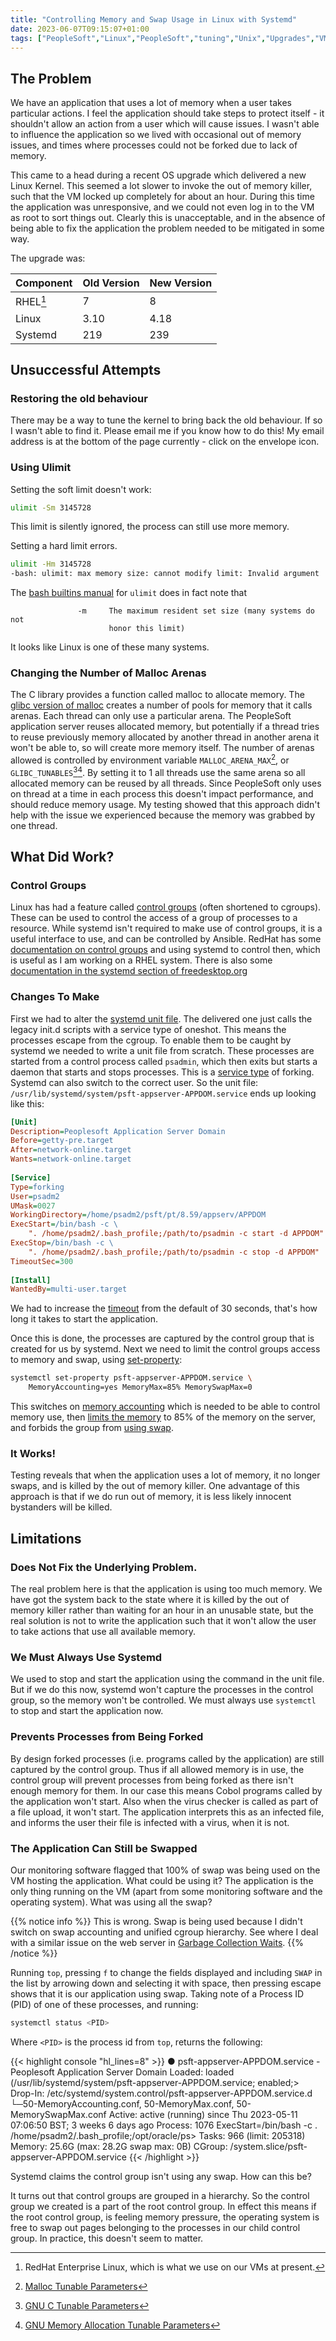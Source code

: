```yaml
---
title: "Controlling Memory and Swap Usage in Linux with Systemd"
date: 2023-06-07T09:15:07+01:00
tags: ["PeopleSoft","Linux","PeopleSoft","tuning","Unix","Upgrades","VM","CGroup"]
---
```


## The Problem

We have an application that uses a lot of memory when a user takes particular
actions. I feel the application should take steps to protect itself - 
it shouldn't allow an action from a user which will cause issues.
I wasn't able to influence the application so we lived with occasional
out of memory issues, and times where processes could not be forked
due to lack of memory.

This came to a head during a recent OS upgrade which delivered a new
Linux Kernel. This seemed a lot slower to invoke the out of memory
killer, such that the VM locked up completely for about an hour.
During this time the application was unresponsive, and we could not even log
in to the VM as root to sort things out. Clearly this is unacceptable,
and in the absence of being able to fix the application the problem 
needed to be mitigated in some way.

The upgrade was:

|Component | Old Version | New Version |
|---|---|---|
| RHEL[^RHEL] | 7 | 8 |
| Linux | 3.10 | 4.18 |
| Systemd | 219 | 239 |

[^RHEL]: RedHat Enterprise Linux, which is what we use on our VMs at present.

## Unsuccessful Attempts

### Restoring the old behaviour

There may be a way to tune the kernel to bring back the old behaviour.
If so I wasn't able to find it. Please email me if you know how to do this!
My email address is at the bottom of the page currently - click on the 
envelope icon.

### Using Ulimit

Setting the soft limit doesn't work:
```bash
ulimit -Sm 3145728
```

This limit is silently ignored, the process can still use more memory.

Setting a hard limit errors.

```bash
ulimit -Hm 3145728
-bash: ulimit: max memory size: cannot modify limit: Invalid argument
```

The 
[bash builtins manual](https://man7.org/linux/man-pages/man1/bash.1.html#SHELL_BUILTIN_COMMANDS) 
for `ulimit` does in fact note that 

```
               -m     The maximum resident set size (many systems do not
                      honor this limit)
```

It looks like Linux is one of these many systems.

### Changing the Number of Malloc Arenas

The C library provides a function called malloc to allocate memory. The 
[glibc version of malloc](https://sourceware.org/glibc/wiki/MallocInternals) 
creates a number of pools for memory that it calls arenas.
Each thread can only use a particular arena. The PeopleSoft application server 
reuses allocated memory, but potentially if a thread tries to reuse previously 
memory allocated by another thread in another arena it won't be able to, so
will create more memory itself. The number of arenas allowed is controlled by 
environment variable `MALLOC_ARENA_MAX`[^GNUClib], or `GLIBC_TUNABLES`[^GNUCmemTune][^GNUCtune]. By setting it to 1 all threads use
the same arena so all allocated memory can be reused by all threads. Since
PeopleSoft only uses on thread at a time in each process this doesn't impact
performance, and should reduce memory usage. My testing showed that this 
approach didn't help with the issue we experienced because the memory was
grabbed by one thread.
[^GNUClib]: [Malloc Tunable Parameters](https://www.gnu.org/software/libc/manual/html_node/Malloc-Tunable-Parameters.html)
[^GNUCmemTune]: [GNU C Tunable Parameters](https://www.gnu.org/software/libc/manual/html_node/Tunables.html)
[^GNUCtune]: [GNU Memory Allocation Tunable Parameters](https://www.gnu.org/software/libc/manual/html_node/Memory-Allocation-Tunables.html)


## What Did Work?

### Control Groups

Linux has had a feature called 
[control groups](https://en.wikipedia.org/wiki/Cgroups) 
(often shortened to cgroups). These can be used to control
the access of a group of processes to a resource. While systemd isn't 
required to make use of control groups, it is a useful interface to use,
and can be controlled by Ansible. RedHat has some 
[documentation on control groups](https://access.redhat.com/documentation/en-us/red_hat_enterprise_linux/8/html/managing_monitoring_and_updating_the_kernel/assembly_configuring-resource-management-using-systemd_managing-monitoring-and-updating-the-kernel#proc_managing-memory-with-systemd_assembly_configuring-resource-management-using-systemd_managing-monitoring-and-updating-the-kernel)
and using systemd to control then, which is useful as I am working on a RHEL 
system. There is also some 
[documentation in the systemd section of freedesktop.org](https://www.freedesktop.org/software/systemd/man/systemd.resource-control.html)

### Changes To Make

First we had to alter the 
[systemd unit file](https://www.freedesktop.org/software/systemd/man/systemd.unit.html). 
The delivered one just calls
the legacy init.d scripts with a service type of oneshot. This means the 
processes escape
from the cgroup. To enable them to be caught by systemd we needed to
write a unit file from scratch. These processes are started from a
control process called `psadmin`, which then exits but starts a daemon that
starts and stops processes. This is a 
[service type](https://www.freedesktop.org/software/systemd/man/systemd.service.html#Type=) 
of forking. Systemd can 
also switch to the correct user. So the unit file:
`/usr/lib/systemd/system/psft-appserver-APPDOM.service`
ends up looking like this:

```ini
[Unit]
Description=Peoplesoft Application Server Domain
Before=getty-pre.target
After=network-online.target
Wants=network-online.target
 
[Service]
Type=forking
User=psadm2
UMask=0027
WorkingDirectory=/home/psadm2/psft/pt/8.59/appserv/APPDOM
ExecStart=/bin/bash -c \
    ". /home/psadm2/.bash_profile;/path/to/psadmin -c start -d APPDOM"
ExecStop=/bin/bash -c \
    ". /home/psadm2/.bash_profile;/path/to/psadmin -c stop -d APPDOM"
TimeoutSec=300
 
[Install]
WantedBy=multi-user.target
```

We had to increase the 
[timeout](https://www.freedesktop.org/software/systemd/man/systemd.service.html#TimeoutSec=)
from the default of 30 seconds, that's how long it takes to start the application.

Once this is done, the processes are captured by the control group that is 
created for us by systemd. Next we need to limit the control groups access 
to memory and swap, using 
[set-property](https://www.freedesktop.org/software/systemd/man/systemctl.html#set-property%20UNIT%20PROPERTY=VALUE%E2%80%A6):

```bash
systemctl set-property psft-appserver-APPDOM.service \
    MemoryAccounting=yes MemoryMax=85% MemorySwapMax=0
```

This switches on 
[memory accounting](https://www.freedesktop.org/software/systemd/man/systemd.resource-control.html#MemoryAccounting=) 
which is needed to be able to control 
memory use, then 
[limits the memory](https://www.freedesktop.org/software/systemd/man/systemd.resource-control.html#MemoryMax=bytes)
 to 85% of the memory on the server,
and forbids the group from 
[using swap](https://www.freedesktop.org/software/systemd/man/systemd.resource-control.html#MemorySwapMax=bytes).


### It Works!

Testing reveals that when the application uses a lot of memory, it no longer 
swaps, and is killed by the out of memory killer. One advantage of this 
approach is that if we do run out of memory, it is less likely innocent
bystanders will be killed.


## Limitations

### Does Not Fix the Underlying Problem.

The real problem here is that the application is using too much memory.
We have got the system back to the state where it is killed by the out of 
memory killer rather than waiting for an hour in an unusable state, but 
the real solution is not to write the application such that it won't allow 
the user to take actions that use all available memory.


### We Must Always Use Systemd

We used to stop and start the application using the command in the 
unit file. But if we do this now, systemd won't capture the processes in 
the control group, so the memory won't be controlled. We must always use 
`systemctl` to stop and start the application now.


### Prevents Processes from Being Forked

By design forked processes (i.e. programs called by the application) 
are still captured by the control group. Thus if 
all allowed memory is in use, the control group will prevent processes 
from being forked as there isn't enough memory for them. In our case this 
means Cobol programs called by the application won't start. Also when 
the virus checker is called as part of a file upload, it won't start. The 
application interprets this as an infected file, and informs the user their 
file is infected with a virus, when it is not.


### The Application Can Still be Swapped

Our monitoring software flagged that 100% of swap was being used on the VM 
hosting the application. What could be using it? The application is the only 
thing running on the VM (apart from some monitoring software and the operating 
system). What was using all the swap?

{{% notice info %}}
This is wrong. Swap is being used because I didn't switch on swap
accounting and unified cgroup hierarchy. See where I deal with a similar
issue on the web server in [Garbage Collection Waits](../garbagecollectionwaits/).
{{% /notice %}}



Running `top`, pressing `f` to change the fields displayed and including
`SWAP` in the list by arrowing down and selecting it with space, then pressing 
escape shows that it is our application using swap. Taking note of a Process 
ID (PID) of one of these processes, and running:

```bash
systemctl status <PID>
```

Where `<PID>` is the process id from `top`, returns the following:

{{< highlight console "hl_lines=8" >}}
● psft-appserver-APPDOM.service - Peoplesoft Application Server Domain
   Loaded: loaded (/usr/lib/systemd/system/psft-appserver-APPDOM.service; enabled;>
  Drop-In: /etc/systemd/system.control/psft-appserver-APPDOM.service.d
           └─50-MemoryAccounting.conf, 50-MemoryMax.conf, 50-MemorySwapMax.conf
   Active: active (running) since Thu 2023-05-11 07:06:50 BST; 3 weeks 6 days ago
  Process: 1076 ExecStart=/bin/bash -c . /home/psadm2/.bash_profile;/opt/oracle/ps>
    Tasks: 966 (limit: 205318)
   Memory: 25.6G (max: 28.2G swap max: 0B)
   CGroup: /system.slice/psft-appserver-APPDOM.service
{{< /highlight >}}

Systemd claims the control group isn't using any swap. How can this be?

It turns out that control groups are grouped in a hierarchy. So the control 
group we created is a part of the root control group. In effect this means if 
the root control group, is feeling 
memory pressure, the operating system is 
free to swap out pages belonging to the processes in our child control group.
In practice, this doesn't seem to matter. 

